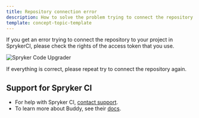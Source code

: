 ```yaml
---
title: Repository connection error
description: How to solve the problem trying to connect the repository to Spryker Code Upgrader project
template: concept-topic-template
---
```


If you get an error trying to connect the repository to your project in SprykerCI, please check the rights of the access token that you use.

![Spryker Code Upgrader](https://spryker.s3.eu-central-1.amazonaws.com/docs/paas%2B/dev/troubleshooting/repository-connection-error.md/connection-error.png)

If everything is correct, please repeat try to connect the repository again.

## Support for Spryker CI

* For help with Spryker CI, [contact support](https://spryker.force.com/support/s/).
* To learn more about Buddy, see their [docs](https://buddy.works/docs).

